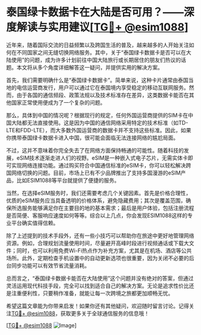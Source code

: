 # 泰国绿卡数据卡在大陆是否可用？——深度解读与实用建议[[TG💪+ @esim1088](https://t.me/s/esim1088)]

近年来，随着国际交流的日益频繁以及跨国生活的普及，越来越多的人开始关注如何在不同国家之间无缝切换网络服务。其中，关于“泰国绿卡数据卡是否可以在大陆使用”的问题，成为许多计划前往中国大陆旅行或长期居住的朋友们热议的话题。本文将从多个角度详细解答这一疑问，并提供实用的解决方案。

首先，我们需要明确什么是“泰国绿卡数据卡”。简单来说，这种卡片通常由泰国当地的电信运营商发行，用户可以通过它在泰国境内享受稳定的移动互联网服务。然而，由于各国的通信频段、政策法规以及技术标准存在差异，这类数据卡能否在其他国家正常使用便成为了一个复杂的问题。

那么，具体到中国的情况呢？根据现行的规定，任何外国运营商提供的SIM卡在中国大陆都无法直接使用。这是因为中国的通信网络采用特定的技术标准（如TD-LTE和FDD-LTE），而大多数外国运营商的数据卡并不支持这些标准。因此，如果你携带泰国绿卡数据卡进入中国，很可能会面临无法连接网络的尴尬局面。

不过，这并不意味着你完全失去了在网络方面保持畅通的可能性。随着科技的发展，eSIM技术逐渐走进人们的视野。eSIM是一种嵌入式电子芯片，无需实体卡即可实现网络连接功能。通过购买符合中国通信标准的eSIM卡，你可以轻松解决跨国网络切换的问题。目前，市场上已有不少品牌推出了支持多国漫游的eSIM产品，比如ESIM1088等平台就提供了便捷的服务。

当然，在选择eSIM服务时，我们还需要考虑几个关键因素。首先是价格合理性，优质的eSIM服务应当具备透明的价格体系，避免隐藏费用；其次是覆盖范围，确保所选服务能够满足你在主要目的地的基本需求；最后是用户体验，包括注册流程是否简便、客服响应速度如何等等。综合以上几点，你会发现ESIM1088这样的专业平台确实值得信赖。

除了上述提到的技术手段外，还有一些小技巧可以帮助你在旅途中更好地管理网络资源。例如，合理规划流量使用时间，尽量避开高峰时段进行视频通话或下载大文件；同时，也可以利用免费Wi-Fi热点作为补充方案，尤其是在机场、酒店等公共场所。此外，定期检查手机设置中的自动更新选项也很重要，因为关闭不必要的后台同步功能可以有效节省流量消耗。

总而言之，“泰国绿卡数据卡能否在大陆使用”这个问题并没有绝对的答案，但通过灵活运用现代科技手段，完全可以找到适合自己的解决方案。无论是追求性价比还是注重便利性，只要稍作准备，就能让每一次跨境之旅都更加顺畅无忧。

希望这篇文章能为你带来启发！如果你还有其他疑问，欢迎随时留言讨论。记得关注[TG💪+ @esim1088](https://t.me/s/esim1088)，获取更多关于全球通信服务的信息哦！

[[TG💪+ @esim1088](https://t.me/s/esim1088) ![Image](https://i.postimg.cc/4NQfJmqS/Snipaste-2025-05-13-00-14-12.png)]